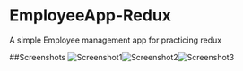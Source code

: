 # EmployeeApp-Redux
A simple Employee management app for practicing redux

##Screenshots
![Screenshot1](../master/Screenshots/Screenshot_20200827-161546896.jpg)![Screenshot2](../master/Screenshots/Screenshot_20200827-161553667.jpg)![Screenshot3](../master/Screenshots/Screenshot_20200827-161602824.jpg)

